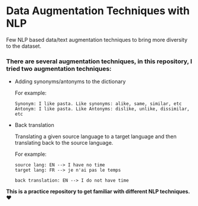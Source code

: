 # Data Augmentation Techniques with NLP
Few NLP based data/text augmentation techniques to bring more diversity to the dataset.

### There are several augmentation techniques, in this repository, I tried two augmentation techniques:

- Adding synonyms/antonyms to the dictionary
  
  For example:
  ```
  Synonym: I like pasta. Like synonyms: alike, same, similar, etc
  Antonym: I like pasta. Like Antonyms: dislike, unlike, dissimilar, etc
  ```
- Back translation

   Translating a given source language to a target language and then translating back to the source language.

   For example:
   ```
   source lang: EN --> I have no time
   target lang: FR --> je n'ai pas le temps

   back translation: EN --> I do not have time             
  ```
  
 **This is a practice repository to get familiar with different NLP techniques. ❤️**
